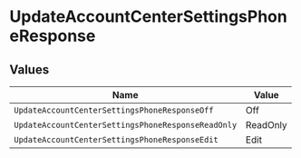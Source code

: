 # UpdateAccountCenterSettingsPhoneResponse


## Values

| Name                                               | Value                                              |
| -------------------------------------------------- | -------------------------------------------------- |
| `UpdateAccountCenterSettingsPhoneResponseOff`      | Off                                                |
| `UpdateAccountCenterSettingsPhoneResponseReadOnly` | ReadOnly                                           |
| `UpdateAccountCenterSettingsPhoneResponseEdit`     | Edit                                               |